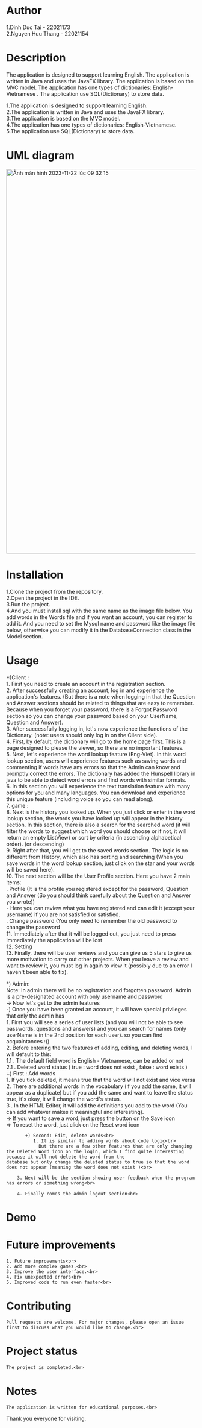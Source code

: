 # Author

  1.Dinh Duc Tai - 22021173<br>
  2.Nguyen Huu Thang - 22021154<br>

# Description
  The application is designed to support learning English. The application is written in Java and uses the JavaFX library. The application is based on the MVC model. The application has one        types of dictionaries: English-Vietnamese . The application use SQL(Dictionary) to store data.<br>

  1.The application is designed to support learning English.<br>
  2.The application is written in Java and uses the JavaFX library.<br>
  3.The application is based on the MVC model.<br>
  4.The application has one types of dictionaries: English-Vietnamese.<br>
  5.The application use SQL(Dictionary) to store data.<br>

# UML diagram

<img width="1021" alt="Ảnh màn hình 2023-11-22 lúc 09 32 15" src="https://github.com/tai03102004/Dictionary/assets/124711101/f9a8de52-3efb-4dee-a42a-a575a317fef0"><br>

# Installation

  1.Clone the project from the repository.<br>
  2.Open the project in the IDE.<br>
  3.Run the project.<br>
  4.And you must install sql with the same name as the image file below. You add words in the Words file and if you want an account, you can register to add it. And you need to set the Mysql       name and password like the image file below, otherwise you can modify it in the DatabaseConnection class in the Model section.<br>

# Usage
  *)Client :<br>
    1. First you need to create an account in the registration section.<br>
    2. After successfully creating an account, log in and experience the application's features. (But there is a note when logging in that the Question and Answer sections should be related to things that are easy to remember. Because when you forget your password, there is a Forgot Password section so you can change your password based on your UserName, Question and Answer).<br>
    3. After successfully logging in, let's now experience the functions of the Dictionary. (note: users should only log in on the Client side).<br>
    4. First, by default, the dictionary will go to the home page first. This is a page designed to please the viewer, so there are no important features.<br>
    5. Next, let's experience the word lookup feature (Eng-Viet). In this word lookup section, users will experience features such as saving words and commenting if words have any errors so that the Admin can know and promptly correct the errors. The dictionary has added the Hunspell library in java to be able to detect word errors and find words with similar formats.<br>
    6. In this section you will experience the text translation feature with many options for you and many languages. You can download and experience this unique feature (including voice so you can read along).<br>
    7. game :<br>
    8. Next is the history you looked up. When you just click or enter in the word lookup section, the words you have looked up will appear in the history section. In this section, there is also a search for the searched word (it will filter the words to suggest which word you should choose or if not, it will return an empty ListView) or sort by criteria (in ascending alphabetical order). (or descending)<br>
    9. Right after that, you will get to the saved words section. The logic is no different from History, which also has sorting and searching (When you save words in the word lookup section, just click on the star and your words will be saved here).<br>
    10. The next section will be the User Profile section. Here you have 2 main items:<br>
          . Profile (It is the profile you registered except for the password, Question and Answer (So you should think carefully about the Question and Answer you wrote))<br>
            - Here you can review what you have registered and can edit it (except your username) if you are not satisfied or satisfied.<br>
         . Change password (You only need to remember the old password to change the password<br>
    11. Immediately after that it will be logged out, you just need to press immediately the application will be lost<br>
    12. Setting <br>
    13. Finally, there will be user reviews and you can give us 5 stars to give us more motivation to carry out other projects. When you leave a review and want to review it, you must log in again to view it (possibly due to an error I haven't been able to fix).<br>

  *) Admin:<br>
    Note: In admin there will be no registration and forgotten password. Admin is a pre-designated account with only username and password<br>
    -> Now let's get to the admin features<br>
    -) Once you have been granted an account, it will have special privileges that only the admin has<br>
      1. First you will see a series of user lists (and you will not be able to see passwords, questions and answers) and you can search for names (only userName is in the 2nd position for each user). so you can find acquaintances :))<br>
      2. Before entering the two features of adding, editing, and deleting words, I will default to this:<br>
        1.1 . The default field word is English - Vietnamese, can be added or not<br>
        2.1 . Deleted word status ( true : word does not exist , false : word exists )<br>
           +) First : Add words<br>
              1. If you tick deleted, it means true that the word will not exist and vice versa<br>
              2. There are additional words in the vocabulary (if you add the same, it will appear as a duplicate) but if you add the same and want to leave the status true, it's okay, it will               change the word's status.<br>
              3 . In the HTML Editor, it will add the definitions you add to the word (You can add whatever makes it meaningful and interesting).<br>
                 => If you want to save a word, just press the button on the Save icon<br>
                 => To reset the word, just click on the Reset word icon<br>

           +) Second: Edit, delete words<br>
              1. It is similar to adding words about code logic<br>
                But there are a few other features that are only changing the Deleted Word icon on the login, which I find quite interesting because it will not delete the word from the                       database but only change the deleted status to true so that the word does not appear (meaning the word does not exist )<br>

        3. Next will be the section showing user feedback when the program has errors or something wrong<br>

        4. Finally comes the admin logout section<br>

  # Demo

  # Future improvements
    1. Future improvements<br>
    2. Add more complex games.<br>
    3. Improve the user interface.<br>
    4. Fix unexpected errors<br>
    5. Improved code to run even faster<br>

  # Contributing
    Pull requests are welcome. For major changes, please open an issue first to discuss what you would like to change.<br>

  # Project status
    The project is completed.<br>
    
  # Notes
    The application is written for educational purposes.<br>


  Thank you everyone for visiting. 


    
    













      
